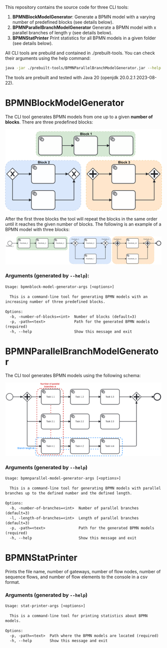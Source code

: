 This repository contains the source code for three CLI tools:
1. **BPMNBlockModelGenerator**: Generate a BPMN model with a varying number of predefined blocks (see details below).
2. **BPMNParallelBranchModelGenerator** Generate a BPMN model with x parallel branches of length y (see details below).
3. **BPMNStatPrinter** Print statistics for all BPMN models in a given folder (see details below).

All CLI tools are prebuild and contained in ./prebuilt-tools. You can check their arguments using the help command:

```bash
java -jar ./prebuilt-tools/BPMNParallelBranchModelGenerator.jar --help
```

The tools are prebuilt and tested with Java 20 (openjdk 20.0.2.1 2023-08-22).

# BPMNBlockModelGenerator
The CLI tool generates BPMN models from one up to a given **number of blocks**.
There are three predefined blocks:

![Blocks](./documentation/blocks.svg)

After the first three blocks the tool will repeat the blocks in the same order until it reaches the given number of blocks.
The following is an example of a BPMN model with three blocks:

![BPMN model with three blocks](./documentation/three-blocks.svg)

### Arguments (generated by `--help`):
```
Usage: bpmnblock-model-generator-args [<options>]

  This is a command-line tool for generating BPMN models with an increasing number of three predefined blocks.

Options:
  -b, -number-of-blocks=<int>  Number of blocks (default=3)
  -p, -path=<text>             Path for the generated BPMN models (required)
  -h, --help                   Show this message and exit
```

# BPMNParallelBranchModelGenerator

The CLI tool generates BPMN models using the following schema:

![Schema describing the generation](./documentation/parallel.svg)

### Arguments (generated by `--help`)
```cli
Usage: bpmnparallel-model-generator-args [<options>]

  This is a command-line tool for generating BPMN models with parallel branches up to the defined number and the defined length.

Options:
  -b, -number-of-branches=<int>  Number of parallel branches (default=3)
  -l, -length-of-branches=<int>  Length of parallel branches (default=3)
  -p, -path=<text>               Path for the generated BPMN models (required)
  -h, --help                     Show this message and exit
```

# BPMNStatPrinter
Prints the file name, number of gateways, number of flow nodes, number of sequence flows, and number of flow elements to the console in a csv format.

### Arguments (generated by `--help`)
```
Usage: stat-printer-args [<options>]

  This is a command-line tool for printing statistics about BPMN models.

Options:
  -p, -path=<text>  Path where the BPMN models are located (required)
  -h, --help        Show this message and exit
```